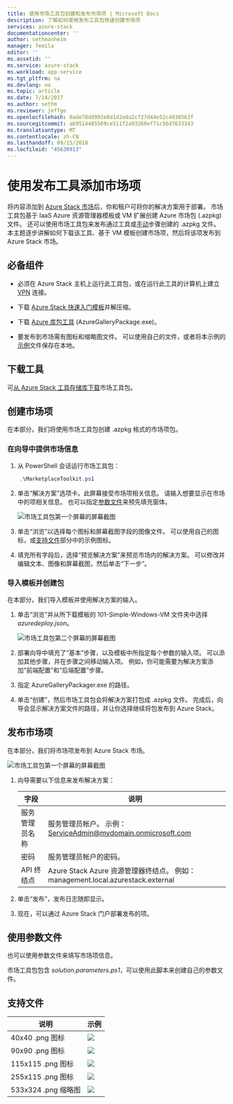 ```yaml
---
title: 使用市场工具包创建和发布市场项 | Microsoft Docs
description: 了解如何使用发布工具包快速创建市场项
services: azure-stack
documentationcenter: ''
author: sethmanheim
manager: femila
editor: ''
ms.assetid: ''
ms.service: azure-stack
ms.workload: app-service
ms.tgt_pltfrm: na
ms.devlang: na
ms.topic: article
ms.date: 7/14/2017
ms.author: sethm
ms.reviewer: jeffgo
ms.openlocfilehash: 0ade78dd992e8d1d2eda2cf27d44e52c4030563f
ms.sourcegitcommit: ab9514485569ce511f2a93260ef71c56d7633343
ms.translationtype: MT
ms.contentlocale: zh-CN
ms.lasthandoff: 09/15/2018
ms.locfileid: "45630913"
---
```

#  <a name="add-marketplace-items-using-publishing-tool"></a>使用发布工具添加市场项
将内容添加到 [Azure Stack 市场](azure-stack-marketplace.md)后，你和租户可将你的解决方案用于部署。  市场工具包基于 IaaS Azure 资源管理器模板或 VM 扩展创建 Azure 市场包 (.azpkg) 文件。  还可以使用市场工具包来发布通过工具或[手动](azure-stack-create-and-publish-marketplace-item.md)步骤创建的 .azpkg 文件。  本主题逐步讲解如何下载该工具、基于 VM 模板创建市场项，然后将该项发布到 Azure Stack 市场。     


## <a name="prerequisites"></a>必备组件
 - 必须在 Azure Stack 主机上运行此工具包，或在运行此工具的计算机上建立 [VPN](azure-stack-connect-azure-stack.md#connect-to-azure-stack-with-vpn) 连接。

 - 下载 [Azure Stack 快速入门模板](https://github.com/Azure/AzureStack-QuickStart-Templates/archive/master.zip)并解压缩。

 - 下载 [Azure 库包工具](http://aka.ms/azurestackmarketplaceitem) (AzureGalleryPackage.exe)。 

 - 要发布到市场需有图标和缩略图文件。  可以使用自己的文件，或者将本示例的[示例](azure-stack-marketplace-publisher.md#support-files)文件保存在本地。

## <a name="download-the-tool"></a>下载工具
可[从 Azure Stack 工具存储库下载](azure-stack-powershell-download.md)市场工具包。


##  <a name="create-marketplace-items"></a>创建市场项
在本部分，我们将使用市场工具包创建 .azpkg 格式的市场项包。  

### <a name="provide-marketplace-information-with-wizard"></a>在向导中提供市场信息
1. 从 PowerShell 会话运行市场工具包：
```PowerShell
    .\MarketplaceToolkit.ps1
```

2. 单击“解决方案”选项卡。此屏幕接受市场项相关信息。 请输入想要显示在市场中的项相关信息。  也可以指定[参数文件](azure-stack-marketplace-publisher.md#use-a-parameters-file)来预先填充窗体。  
    
    ![市场工具包第一个屏幕的屏幕截图](./media/azure-stack-marketplace-publisher/image7.png)
3. 单击“浏览”以选择每个图标和屏幕截图字段的图像文件。  可以使用自己的图标，或[支持文件](azure-stack-marketplace-publisher.md#support-files)部分中的示例图标。
4. 填充所有字段后，选择“预览解决方案”来预览市场内的解决方案。  可以修改并编辑文本、图像和屏幕截图，然后单击“下一步”。  

### <a name="import-template-and-create-package"></a>导入模板并创建包
在本部分，我们导入模板并使用解决方案的输入。

1.  单击“浏览”并从所下载模板的 101-Simple-Windows-VM 文件夹中选择 *azuredeploy.json*。

    ![市场工具包第二个屏幕的屏幕截图](./media/azure-stack-marketplace-publisher/image8.png)
2.  部署向导中填充了“基本”步骤，以及模板中所指定每个参数的输入项。  可以添加其他步骤，并在步骤之间移动输入项。  例如，你可能需要为解决方案添加“前端配置”和“后端配置”步骤。
3.  指定 AzureGalleryPackager.exe 的路径。  
4.  单击“创建”，然后市场工具包会将解决方案打包成 .azpkg 文件。  完成后，向导会显示解决方案文件的路径，并让你选择继续将包发布到 Azure Stack。


## <a name="publish-marketplace-items"></a>发布市场项
在本部分，我们将市场项发布到 Azure Stack 市场。

![市场工具包第一个屏幕的屏幕截图](./media/azure-stack-marketplace-publisher/image9.png)

1.  向导需要以下信息来发布解决方案：
    
    |字段|说明|
    |-----|-----|
    | 服务管理员名称 | 服务管理员帐户。  示例：ServiceAdmin@mydomain.onmicrosoft.com |
    | 密码 | 服务管理员帐户的密码。 |
    | API 终结点 | Azure Stack Azure 资源管理器终结点。  例如：management.local.azurestack.external |
2.  单击“发布”，发布日志随即显示。
3.  现在，可以通过 Azure Stack 门户部署发布的项。


## <a name="use-a-parameters-file"></a>使用参数文件
也可以使用参数文件来填写市场项信息。  

市场工具包包含 *solution.parameters.ps1*，可以使用此脚本来创建自己的参数文件。


## <a name="support-files"></a>支持文件
| 说明 | 示例 |
| ----- | ----- |
| 40x40 .png 图标 | ![](./media/azure-stack-marketplace-publisher/image1.png) |
| 90x90 .png 图标 | ![](./media/azure-stack-marketplace-publisher/image2.png) |
| 115x115 .png 图标 | ![](./media/azure-stack-marketplace-publisher/image3.png) |
| 255x115 .png 图标 | ![](./media/azure-stack-marketplace-publisher/image4.png) |
| 533x324 .png 缩略图 | ![](./media/azure-stack-marketplace-publisher/image5.png) |


